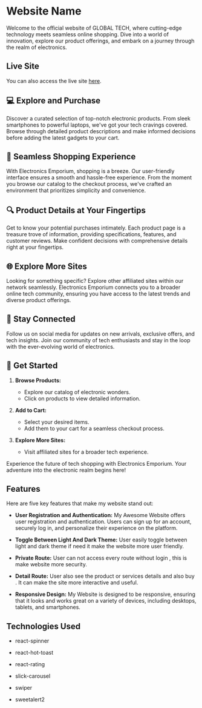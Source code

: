 # Website Name

Welcome to the official website of GLOBAL TECH, where cutting-edge technology meets seamless online shopping. Dive into a world of innovation, explore our product offerings, and embark on a journey through the realm of electronics.

## Live Site

You can also access the live site
[here](https://brand-shop-ca1d3.web.app/).


## 💻 Explore and Purchase
Discover a curated selection of top-notch electronic products. From sleek smartphones to powerful laptops, we've got your tech cravings covered. Browse through detailed product descriptions and make informed decisions before adding the latest gadgets to your cart.

## 🛒 Seamless Shopping Experience
With Electronics Emporium, shopping is a breeze. Our user-friendly interface ensures a smooth and hassle-free experience. From the moment you browse our catalog to the checkout process, we've crafted an environment that prioritizes simplicity and convenience.

## 🔍 Product Details at Your Fingertips
Get to know your potential purchases intimately. Each product page is a treasure trove of information, providing specifications, features, and customer reviews. Make confident decisions with comprehensive details right at your fingertips.

## 🌐 Explore More Sites
Looking for something specific? Explore other affiliated sites within our network seamlessly. Electronics Emporium connects you to a broader online tech community, ensuring you have access to the latest trends and diverse product offerings.

## 📱 Stay Connected
Follow us on social media for updates on new arrivals, exclusive offers, and tech insights. Join our community of tech enthusiasts and stay in the loop with the ever-evolving world of electronics.

## 🚀 Get Started
1. **Browse Products:**
   - Explore our catalog of electronic wonders.
   - Click on products to view detailed information.

2. **Add to Cart:**
   - Select your desired items.
   - Add them to your cart for a seamless checkout process.

3. **Explore More Sites:**
   - Visit affiliated sites for a broader tech experience.

Experience the future of tech shopping with Electronics Emporium. Your adventure into the electronic realm begins here!


## Features

Here are five key features that make my website stand out:

- **User Registration and Authentication:** My Awesome Website offers user
  registration and authentication. Users can sign up for an account, securely
  log in, and personalize their experience on the platform.

- **Toggle Between Light And Dark Theme:** User easily toggle between light and dark theme if need it make the website more user friendly.

- **Private Route:** User can not access every route without login , this is
  make website more security.

- **Detail Route:** User also see the product or services details and also buy .
  It can make the site more interactive and useful.

- **Responsive Design:** My Website is designed to be responsive, ensuring that
  it looks and works great on a variety of devices, including desktops, tablets,
  and smartphones.


## Technologies Used

- react-spinner

- react-hot-toast

- react-rating

- slick-carousel

- swiper
 
- sweetalert2
